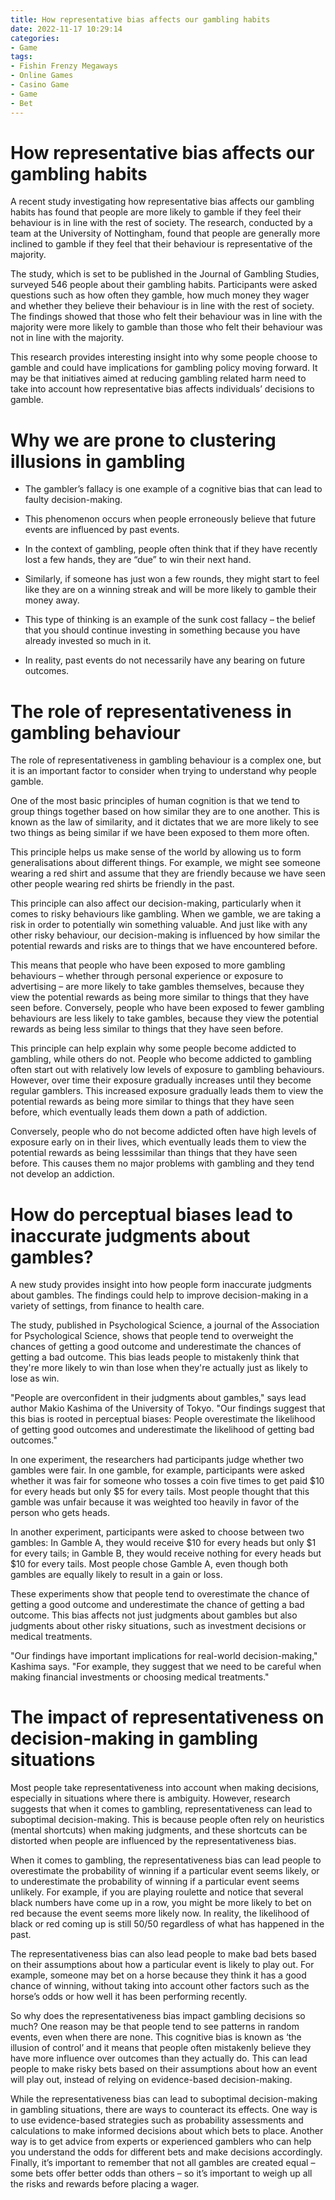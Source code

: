 ```yaml
---
title: How representative bias affects our gambling habits
date: 2022-11-17 10:29:14
categories:
- Game
tags:
- Fishin Frenzy Megaways
- Online Games
- Casino Game
- Game
- Bet
---
```



#  How representative bias affects our gambling habits

A recent study investigating how representative bias affects our gambling habits has found that people are more likely to gamble if they feel their behaviour is in line with the rest of society. The research, conducted by a team at the University of Nottingham, found that people are generally more inclined to gamble if they feel that their behaviour is representative of the majority.

The study, which is set to be published in the Journal of Gambling Studies, surveyed 546 people about their gambling habits. Participants were asked questions such as how often they gamble, how much money they wager and whether they believe their behaviour is in line with the rest of society. The findings showed that those who felt their behaviour was in line with the majority were more likely to gamble than those who felt their behaviour was not in line with the majority.

This research provides interesting insight into why some people choose to gamble and could have implications for gambling policy moving forward. It may be that initiatives aimed at reducing gambling related harm need to take into account how representative bias affects individuals’ decisions to gamble.

#  Why we are prone to clustering illusions in gambling

- The gambler’s fallacy is one example of a cognitive bias that can lead to faulty decision-making.

- This phenomenon occurs when people erroneously believe that future events are influenced by past events.

- In the context of gambling, people often think that if they have recently lost a few hands, they are “due” to win their next hand.

- Similarly, if someone has just won a few rounds, they might start to feel like they are on a winning streak and will be more likely to gamble their money away.

- This type of thinking is an example of the sunk cost fallacy – the belief that you should continue investing in something because you have already invested so much in it.

- In reality, past events do not necessarily have any bearing on future outcomes.

#  The role of representativeness in gambling behaviour

The role of representativeness in gambling behaviour is a complex one, but it is an important factor to consider when trying to understand why people gamble.

One of the most basic principles of human cognition is that we tend to group things together based on how similar they are to one another. This is known as the law of similarity, and it dictates that we are more likely to see two things as being similar if we have been exposed to them more often.

This principle helps us make sense of the world by allowing us to form generalisations about different things. For example, we might see someone wearing a red shirt and assume that they are friendly because we have seen other people wearing red shirts be friendly in the past.

This principle can also affect our decision-making, particularly when it comes to risky behaviours like gambling. When we gamble, we are taking a risk in order to potentially win something valuable. And just like with any other risky behaviour, our decision-making is influenced by how similar the potential rewards and risks are to things that we have encountered before.

This means that people who have been exposed to more gambling behaviours – whether through personal experience or exposure to advertising – are more likely to take gambles themselves, because they view the potential rewards as being more similar to things that they have seen before. Conversely, people who have been exposed to fewer gambling behaviours are less likely to take gambles, because they view the potential rewards as being less similar to things that they have seen before.

This principle can help explain why some people become addicted to gambling, while others do not. People who become addicted to gambling often start out with relatively low levels of exposure to gambling behaviours. However, over time their exposure gradually increases until they become regular gamblers. This increased exposure gradually leads them to view the potential rewards as being more similar to things that they have seen before, which eventually leads them down a path of addiction.

Conversely, people who do not become addicted often have high levels of exposure early on in their lives, which eventually leads them to view the potential rewards as being lesssimilar than things that they have seen before. This causes them no major problems with gambling and they tend not develop an addiction.

#  How do perceptual biases lead to inaccurate judgments about gambles?

A new study provides insight into how people form inaccurate judgments about gambles. The findings could help to improve decision-making in a variety of settings, from finance to health care.

The study, published in Psychological Science, a journal of the Association for Psychological Science, shows that people tend to overweight the chances of getting a good outcome and underestimate the chances of getting a bad outcome. This bias leads people to mistakenly think that they're more likely to win than lose when they're actually just as likely to lose as win.

"People are overconfident in their judgments about gambles," says lead author Makio Kashima of the University of Tokyo. "Our findings suggest that this bias is rooted in perceptual biases: People overestimate the likelihood of getting good outcomes and underestimate the likelihood of getting bad outcomes."

In one experiment, the researchers had participants judge whether two gambles were fair. In one gamble, for example, participants were asked whether it was fair for someone who tosses a coin five times to get paid $10 for every heads but only $5 for every tails. Most people thought that this gamble was unfair because it was weighted too heavily in favor of the person who gets heads.

In another experiment, participants were asked to choose between two gambles: In Gamble A, they would receive $10 for every heads but only $1 for every tails; in Gamble B, they would receive nothing for every heads but $10 for every tails. Most people chose Gamble A, even though both gambles are equally likely to result in a gain or loss.

These experiments show that people tend to overestimate the chance of getting a good outcome and underestimate the chance of getting a bad outcome. This bias affects not just judgments about gambles but also judgments about other risky situations, such as investment decisions or medical treatments.

"Our findings have important implications for real-world decision-making," Kashima says. "For example, they suggest that we need to be careful when making financial investments or choosing medical treatments."

#  The impact of representativeness on decision-making in gambling situations

Most people take representativeness into account when making decisions, especially in situations where there is ambiguity. However, research suggests that when it comes to gambling, representativeness can lead to suboptimal decision-making. This is because people often rely on heuristics (mental shortcuts) when making judgments, and these shortcuts can be distorted when people are influenced by the representativeness bias.

When it comes to gambling, the representativeness bias can lead people to overestimate the probability of winning if a particular event seems likely, or to underestimate the probability of winning if a particular event seems unlikely. For example, if you are playing roulette and notice that several black numbers have come up in a row, you might be more likely to bet on red because the event seems more likely now. In reality, the likelihood of black or red coming up is still 50/50 regardless of what has happened in the past.

The representativeness bias can also lead people to make bad bets based on their assumptions about how a particular event is likely to play out. For example, someone may bet on a horse because they think it has a good chance of winning, without taking into account other factors such as the horse’s odds or how well it has been performing recently.

So why does the representativeness bias impact gambling decisions so much? One reason may be that people tend to see patterns in random events, even when there are none. This cognitive bias is known as ‘the illusion of control’ and it means that people often mistakenly believe they have more influence over outcomes than they actually do. This can lead people to make risky bets based on their assumptions about how an event will play out, instead of relying on evidence-based decision-making.

While the representativeness bias can lead to suboptimal decision-making in gambling situations, there are ways to counteract its effects. One way is to use evidence-based strategies such as probability assessments and calculations to make informed decisions about which bets to place. Another way is to get advice from experts or experienced gamblers who can help you understand the odds for different bets and make decisions accordingly. Finally, it’s important to remember that not all gambles are created equal – some bets offer better odds than others – so it’s important to weigh up all the risks and rewards before placing a wager.